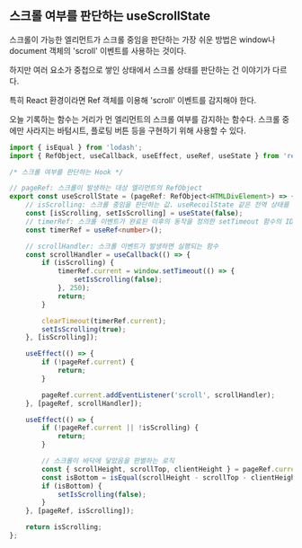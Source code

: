 ## 스크롤 여부를 판단하는 useScrollState

스크롤이 가능한 엘리먼트가 스크롤 중임을 판단하는 가장 쉬운 방법은 window나 document 객체의 'scroll' 이벤트를 사용하는 것이다. 

하지만 여러 요소가 중첩으로 쌓인 상태에서 스크롤 상태를 판단하는 건 이야기가 다르다.

특히 React 환경이라면 Ref 객체를 이용해 'scroll' 이벤트를 감지해야 한다. 

오늘 기록하는 함수는 거리가 먼 엘리먼트의 스크롤 여부를 감지하는 함수다. 스크롤 중에만 사라지는 바텀시트, 플로팅 버튼 등을 구현하기 위해 사용할 수 있다.

```typescript
import { isEqual } from 'lodash';
import { RefObject, useCallback, useEffect, useRef, useState } from 'react';

/* 스크롤 여부를 판단하는 Hook */

// pageRef: 스크롤이 발생하는 대상 엘리먼트의 RefObject
export const useScrollState = (pageRef: RefObject<HTMLDivElement>) => {
    // isScrolling: 스크롤 중임을 판단하는 값. useRecoilState 같은 전역 상태를 사용할 수도 있다.
    const [isScrolling, setIsScrolling] = useState(false);
    // timerRef: 스크롤 이벤트가 완료된 이후의 동작을 정의한 setTimeout 함수의 ID를 저장
    const timerRef = useRef<number>();

    // scrollHandler: 스크롤 이벤트가 발생하면 실행되는 함수
    const scrollHandler = useCallback(() => {
        if (isScrolling) {
            timerRef.current = window.setTimeout(() => {
                setIsScrolling(false);
            }, 250);
            return;
        }

        clearTimeout(timerRef.current);
        setIsScrolling(true);
    }, [isScrolling]);

    useEffect(() => {
        if (!pageRef.current) {
            return;
        }

        pageRef.current.addEventListener('scroll', scrollHandler);
    }, [pageRef, scrollHandler]);

    useEffect(() => {
        if (!pageRef.current || !isScrolling) {
            return;
        }

        // 스크롤이 바닥에 닿았음을 판별하는 로직
        const { scrollHeight, scrollTop, clientHeight } = pageRef.current;
        const isBottom = isEqual(scrollHeight - scrollTop - clientHeight, 0);
        if (isBottom) {
            setIsScrolling(false);
        }
    }, [pageRef, isScrolling]);

    return isScrolling;
};
```